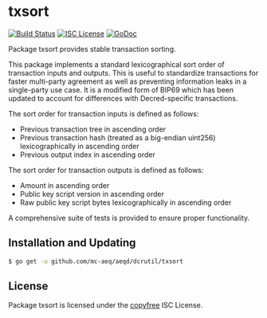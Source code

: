 txsort
======

[![Build Status](http://img.shields.io/travis/decred/aeqd.svg)](https://travis-ci.org/decred/aeqd)
[![ISC License](http://img.shields.io/badge/license-ISC-blue.svg)](http://copyfree.org)
[![GoDoc](http://img.shields.io/badge/godoc-reference-blue.svg)](http://godoc.org/github.com/mc-aeq/aeqd/dcrutil/txsort)

Package txsort provides stable transaction sorting.

This package implements a standard lexicographical sort order of transaction
inputs and outputs.  This is useful to standardize transactions for faster
multi-party agreement as well as preventing information leaks in a single-party
use case.  It is a modified form of BIP69 which has been updated to account for
differences with Decred-specific transactions.

The sort order for transaction inputs is defined as follows:
- Previous transaction tree in ascending order
- Previous transaction hash (treated as a big-endian uint256) lexicographically
  in ascending order
- Previous output index in ascending order

The sort order for transaction outputs is defined as follows:
- Amount in ascending order
- Public key script version in ascending order
- Raw public key script bytes lexicographically in ascending order

A comprehensive suite of tests is provided to ensure proper functionality.

## Installation and Updating

```bash
$ go get -u github.com/mc-aeq/aeqd/dcrutil/txsort
```

## License

Package txsort is licensed under the [copyfree](http://copyfree.org) ISC
License.
